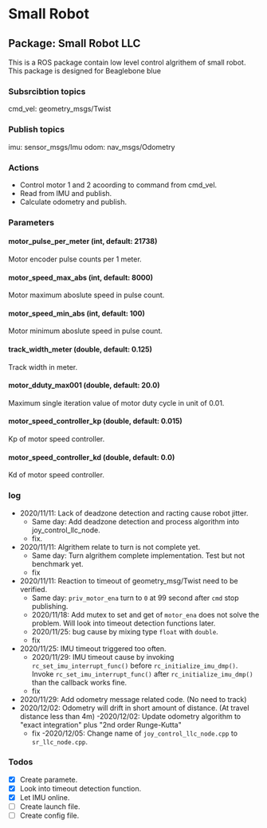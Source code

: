 # Small Robot

## Package: Small Robot LLC
This is a ROS package contain low level control algrithem of small robot.
This package is designed for Beaglebone blue

### Subsrcibtion topics
cmd_vel: geometry_msgs/Twist

### Publish topics
imu: sensor_msgs/Imu
odom: nav_msgs/Odometry


### Actions
- Control motor 1 and 2 acoording to command from cmd_vel.
- Read from IMU and publish.
- Calculate odometry and publish.

### Parameters
#### motor_pulse_per_meter (int, default: 21738)
  Motor encoder pulse counts per 1 meter.

#### motor_speed_max_abs (int, default: 8000)
  Motor maximum aboslute speed in pulse count.  

#### motor_speed_min_abs (int, default: 100)
  Motor minimum aboslute speed in pulse count.

#### track_width_meter (double, default: 0.125)
  Track width in meter.

#### motor_dduty_max001 (double, default: 20.0)
  Maximum single iteration value of motor duty cycle in unit of 0.01.

#### motor_speed_controller_kp (double, default: 0.015)
  Kp of motor speed controller.

#### motor_speed_controller_kd (double, default: 0.0)
  Kd of motor speed controller.

### log
- 2020/11/11: Lack of deadzone detection and racting cause robot jitter.
  - Same day: Add deadzone detection and process algorithm into joy_control_llc_node.
  - fix.
- 2020/11/11: Algrithem relate to turn is not complete yet.
  - Same day: Turn algrithem complete implementation. Test but not benchmark yet.
  - fix
- 2020/11/11: Reaction to timeout of geometry_msg/Twist need to be verified.
  - Same day: `priv_motor_ena` turn to `0` at 99 second after `cmd` stop publishing.
  - 2020/11/18: Add mutex to set and get of `motor_ena` does not solve the problem.
                Will look into timeout detection functions later.
  - 2020/11/25: bug cause by mixing type `float` with `double`.
  - fix
- 2020/11/25: IMU timeout triggered too often. 
  - 2020/11/29: IMU timeout cause by invoking `rc_set_imu_interrupt_func()` before `rc_initialize_imu_dmp()`. Invoke `rc_set_imu_interrupt_func()` after `rc_initialize_imu_dmp()` than the callback works fine.
  - fix
- 2020/11/29: Add odometry message related code. (No need to track)
- 2020/12/02: Odometry will drift in short amount of distance. (At travel distance less than 4m)
  -2020/12/02: Update odometry algorithm to "exact integration" plus "2nd order Runge-Kutta"
  - fix
-2020/12/05: Change name of `joy_control_llc_node.cpp` to `sr_llc_node.cpp`.

### Todos
- [x] Create paramete.
- [x] Look into timeout detection function.
- [x] Let IMU online.
- [ ] Create launch file.
- [ ] Create config file.
